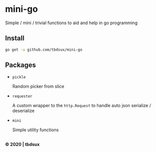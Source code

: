 # mini-go

Simple / mini / trivial functions to aid and help in go programming

## Install

```sh
go get -u github.com/tbdsux/mini-go
```

## Packages

- `pickle`

  Random picker from slice

- `requester`

  A custom wrapper to the `http.Request` to handle auto json serialize / deserialize

- `mini`

  Simple utility functions

##

**&copy; 2020 | tbdsux**
